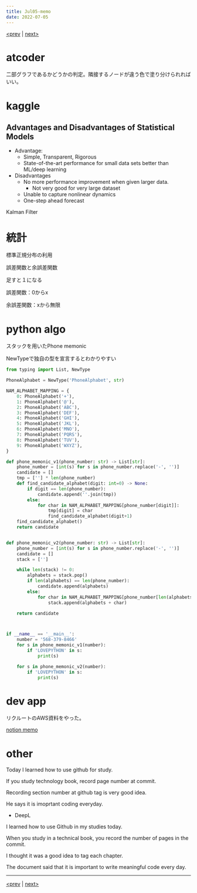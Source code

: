 ```yaml
---
title: Jul05-memo 
date: 2022-07-05 
---
```


[<prev](https://idekworks.github.io/TechnicalMemo/2022/07/04/Jul04.html) | [next>](https://idekworks.github.io/TechnicalMemo/2022/07/06/Jul06.html) 

# atcoder
二部グラフであるかどうかの判定。隣接するノードが違う色で塗り分けられればいい。

# kaggle
## Advantages and Disadvantages of Statistical Models

- Advantage:
    - Simple, Transparent, Rigorous
    - State-of-the-art performance for small data sets better than ML/deep learning
- Disadvantages
    - No more performance improvement when given larger data.
        - Not very good for very large dataset
    - Unable to capture nonlinear dynamics
    - One-step ahead forecast

Kalman Filter

# 統計
標準正規分布の利用

誤差関数と余誤差関数

足すと１になる

誤差関数：0からx

余誤差関数：xから無限

# python algo
スタックを用いたPhone memonic

NewTypeで独自の型を宣言するとわかりやすい

```python
from typing import List, NewType

PhoneAlphabet = NewType('PhoneAlphabet', str)

NAM_ALPHABET_MAPPING = {
    0: PhoneAlphabet('+'),
    1: PhoneAlphabet('@'),
    2: PhoneAlphabet('ABC'),
    3: PhoneAlphabet('DEF'),
    4: PhoneAlphabet('GHI'),
    5: PhoneAlphabet('JKL'),
    6: PhoneAlphabet('MNO'),
    7: PhoneAlphabet('PQRS'),
    8: PhoneAlphabet('TUV'),
    9: PhoneAlphabet('WXYZ'),
}

def phone_memonic_v1(phone_number: str) -> List[str]:
    phone_number = [int(s) for s in phone_number.replace('-', '')]
    candidate = []
    tmp = [''] * len(phone_number)
    def find_candidate_alphabet(digit: int=0) -> None:
        if digit == len(phone_number):
            candidate.append(''.join(tmp))
        else:
            for char in NAM_ALPHABET_MAPPING[phone_number[digit]]:
                tmp[digit] = char
                find_candidate_alphabet(digit+1)
    find_candidate_alphabet()
    return candidate


def phone_memonic_v2(phone_number: str) -> List[str]:
    phone_number = [int(s) for s in phone_number.replace('-', '')]
    candidate = []
    stack = ['']

    while len(stack) != 0:
        alphabets = stack.pop()
        if len(alphabets) == len(phone_number):
            candidate.append(alphabets)
        else:
            for char in NAM_ALPHABET_MAPPING[phone_number[len(alphabets)]]:
                stack.append(alphabets + char)

    return candidate



if __name__ == '__main__':
    number = '568-379-8466'
    for s in phone_memonic_v1(number):
        if 'LOVEPYTHON' in s:
            print(s)

    for s in phone_memonic_v2(number):
        if 'LOVEPYTHON' in s:
            print(s)

```


# dev app
リクルートのAWS資料をやった。

[notion memo](https://www.notion.so/Recruit-AWS-0b46690a9c0b48d7ab40a6873e4f7ad8)

# other
Today I learned how to use github for study.

If you study technology book, record page number at commit.

Recording section number at github tag is very good idea.

He says it is imoprtant coding everyday.

- DeepL

I learned how to use Github in my studies today.

When you study in a technical book, you record the number of pages in the commit.

I thought it was a good idea to tag each chapter.

The document said that it is important to write meaningful code every day.

***

[<prev](https://idekworks.github.io/TechnicalMemo/2022/07/04/Jul04.html) | [next>](https://idekworks.github.io/TechnicalMemo/2022/07/06/Jul06.html)

